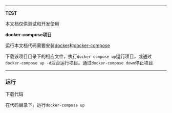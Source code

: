 ***
**TEST**

本文档仅供测试和开发使用

**docker-compose项目**

运行本文档代码需要安装[docker](https://www.runoob.com/docker/docker-tutorial.html)和[docker-compose](https://www.runoob.com/docker/docker-compose.html)

下载该项目目录下的相应文件，执行`docker-compose up`运行项目，或通过`docker-compose up -d`后台运行项目。通过`docker-compose down`停止项目

***


### 运行

下载代码

在代码目录下，运行`docker-compose up`